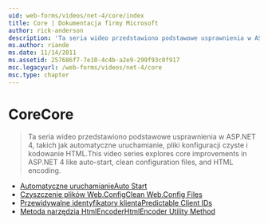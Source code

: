 ```yaml
---
uid: web-forms/videos/net-4/core/index
title: Core | Dokumentacja firmy Microsoft
author: rick-anderson
description: 'Ta seria wideo przedstawiono podstawowe usprawnienia w ASP.NET 4, takich jak automatyczne uruchamianie, pliki konfiguracji czyste i kodowanie HTML.'
ms.author: riande
ms.date: 11/14/2011
ms.assetid: 257686f7-7e10-4c4b-a2e9-299f93c0f917
msc.legacyurl: /web-forms/videos/net-4/core
msc.type: chapter
---
```

<a name="core"></a><span data-ttu-id="cc730-103">Core</span><span class="sxs-lookup"><span data-stu-id="cc730-103">Core</span></span>
====================
> <span data-ttu-id="cc730-104">Ta seria wideo przedstawiono podstawowe usprawnienia w ASP.NET 4, takich jak automatyczne uruchamianie, pliki konfiguracji czyste i kodowanie HTML.</span><span class="sxs-lookup"><span data-stu-id="cc730-104">This video series explores core improvements in ASP.NET 4 like auto-start, clean configuration files, and HTML encoding.</span></span>


- [<span data-ttu-id="cc730-105">Automatyczne uruchamianie</span><span class="sxs-lookup"><span data-stu-id="cc730-105">Auto Start</span></span>](aspnet-4-quick-hit-auto-start.md)
- [<span data-ttu-id="cc730-106">Czyszczenie plików Web.Config</span><span class="sxs-lookup"><span data-stu-id="cc730-106">Clean Web.Config Files</span></span>](aspnet-4-quick-hit-clean-webconfig-files.md)
- [<span data-ttu-id="cc730-107">Przewidywalne identyfikatory klienta</span><span class="sxs-lookup"><span data-stu-id="cc730-107">Predictable Client IDs</span></span>](aspnet-4-quick-hit-predictable-client-ids.md)
- [<span data-ttu-id="cc730-108">Metoda narzędzia HtmlEncoder</span><span class="sxs-lookup"><span data-stu-id="cc730-108">HtmlEncoder Utility Method</span></span>](aspnet-4-quick-hit-the-htmlencoder-utility-method.md)
